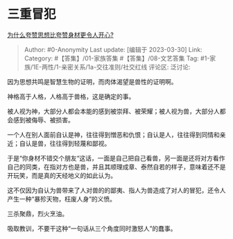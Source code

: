 # 三重冒犯
[为什么夸赞思想比夸赞身材更令人开心?](https://www.zhihu.com/question/592321423/answer/2959884458)

> Author: #0-Anonymity
> Last update: [编辑于 2023-03-30]
> Link:
> Category: #【答集】/01-家族答集 #【答集】/08-文艺答集 
> Tag: #1-家族/1E-两性/1-亲密关系/1a-交往准则/社交红线
> 评论区:
> 泛讨论:

因为思想共鸣是智慧生物的证明，而肉体渴望是兽性的证明啊。

神格高于人格，人格高于兽格，这是确定的事。

被人视为神，大部分人都会本能的感到被崇拜、被荣耀；被人视为兽，大部分人都会感到被侮辱、被损害。

一个人在别人面前自认是神，往往得到憎恶和仇恨；自认是人，往往得到同情和亲近；自认是兽，往往得到轻蔑和鄙视。

于是“你身材不错交个朋友“这话，一面是自己把自己看兽，另一面是还将对方看作自己的同类，在指对方也是兽，并且其顺理成章、泰然自若的样子，意味着还不是开玩笑，而是真的天经地义的如此认为。

这不仅因为自认为兽带来了人对兽的的鄙夷、指人为兽造成了对人的冒犯，还令人产生一种“暴殄天物，枉废人身”的义愤。

三杀聚鼎，烈火烹油。

吸取教训，不要干这种“一句话从三个角度同时激怒人”的蠢事。
